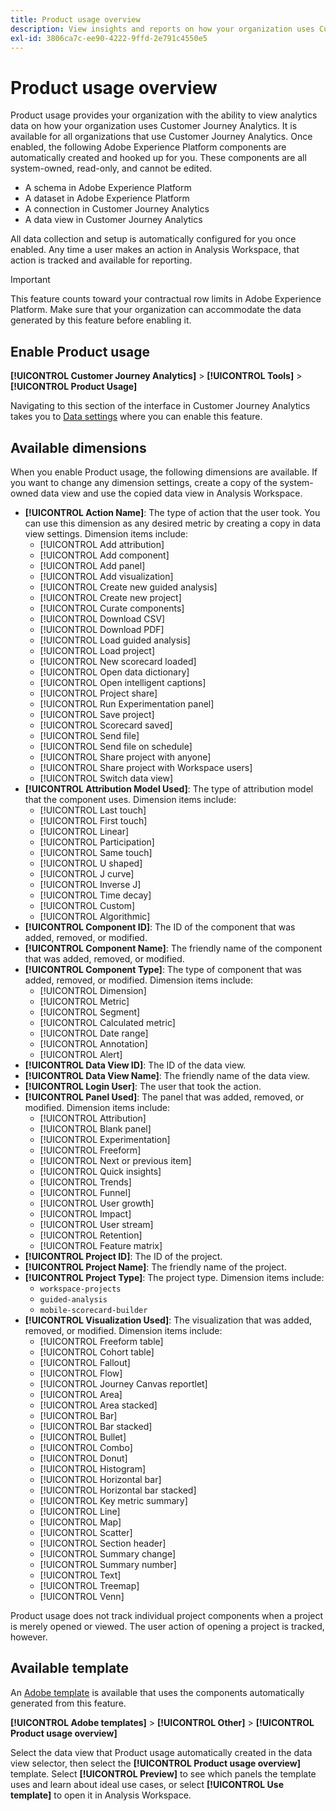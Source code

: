 ```yaml
---
title: Product usage overview
description: View insights and reports on how your organization uses Customer Journey Analytics.
exl-id: 3806ca7c-ee90-4222-9ffd-2e791c4550e5
---
```

# Product usage overview

Product usage provides your organization with the ability to view analytics data on how your organization uses Customer Journey Analytics. It is available for all organizations that use Customer Journey Analytics. Once enabled, the following Adobe Experience Platform components are automatically created and hooked up for you. These components are all system-owned, read-only, and cannot be edited.

* A schema in Adobe Experience Platform
* A dataset in Adobe Experience Platform
* A connection in Customer Journey Analytics
* A data view in Customer Journey Analytics

All data collection and setup is automatically configured for you once enabled. Any time a user makes an action in Analysis Workspace, that action is tracked and available for reporting.

>[!IMPORTANT]
>
>This feature counts toward your contractual row limits in Adobe Experience Platform. Make sure that your organization can accommodate the data generated by this feature before enabling it.

## Enable Product usage

**[!UICONTROL Customer Journey Analytics]** > **[!UICONTROL Tools]** > **[!UICONTROL Product Usage]**

Navigating to this section of the interface in Customer Journey Analytics takes you to [Data settings](data-settings.md) where you can enable this feature.

## Available dimensions

When you enable Product usage, the following dimensions are available. If you want to change any dimension settings, create a copy of the system-owned data view and use the copied data view in Analysis Workspace.

* **[!UICONTROL Action Name]**: The type of action that the user took. You can use this dimension as any desired metric by creating a copy in data view settings. Dimension items include:
  * [!UICONTROL Add attribution]
  * [!UICONTROL Add component]
  * [!UICONTROL Add panel]
  * [!UICONTROL Add visualization]
  * [!UICONTROL Create new guided analysis]
  * [!UICONTROL Create new project]
  * [!UICONTROL Curate components]
  * [!UICONTROL Download CSV]
  * [!UICONTROL Download PDF]
  * [!UICONTROL Load guided analysis]
  * [!UICONTROL Load project]
  * [!UICONTROL New scorecard loaded]
  * [!UICONTROL Open data dictionary]
  * [!UICONTROL Open intelligent captions]
  * [!UICONTROL Project share]
  * [!UICONTROL Run Experimentation panel]
  * [!UICONTROL Save project]
  * [!UICONTROL Scorecard saved]
  * [!UICONTROL Send file]
  * [!UICONTROL Send file on schedule]
  * [!UICONTROL Share project with anyone]
  * [!UICONTROL Share project with Workspace users]
  * [!UICONTROL Switch data view]
* **[!UICONTROL Attribution Model Used]**: The type of attribution model that the component uses. Dimension items include:
  * [!UICONTROL Last touch]
  * [!UICONTROL First touch]
  * [!UICONTROL Linear]
  * [!UICONTROL Participation]
  * [!UICONTROL Same touch]
  * [!UICONTROL U shaped]
  * [!UICONTROL J curve]
  * [!UICONTROL Inverse J]
  * [!UICONTROL Time decay]
  * [!UICONTROL Custom]
  * [!UICONTROL Algorithmic]
* **[!UICONTROL Component ID]**: The ID of the component that was added, removed, or modified.
* **[!UICONTROL Component Name]**: The friendly name of the component that was added, removed, or modified.
* **[!UICONTROL Component Type]**: The type of component that was added, removed, or modified. Dimension items include:
  * [!UICONTROL Dimension]
  * [!UICONTROL Metric]
  * [!UICONTROL Segment]
  * [!UICONTROL Calculated metric]
  * [!UICONTROL Date range]
  * [!UICONTROL Annotation]
  * [!UICONTROL Alert]
* **[!UICONTROL Data View ID]**: The ID of the data view.
* **[!UICONTROL Data View Name]**: The friendly name of the data view.
* **[!UICONTROL Login User]**: The user that took the action.
* **[!UICONTROL Panel Used]**: The panel that was added, removed, or modified. Dimension items include:
  * [!UICONTROL Attribution]
  * [!UICONTROL Blank panel]
  * [!UICONTROL Experimentation]
  * [!UICONTROL Freeform]
  * [!UICONTROL Next or previous item]
  * [!UICONTROL Quick insights]
  * [!UICONTROL Trends]
  * [!UICONTROL Funnel]
  * [!UICONTROL User growth]
  * [!UICONTROL Impact]
  * [!UICONTROL User stream]
  * [!UICONTROL Retention]
  * [!UICONTROL Feature matrix]
* **[!UICONTROL Project ID]**: The ID of the project.
* **[!UICONTROL Project Name]**: The friendly name of the project.
* **[!UICONTROL Project Type]**: The project type. Dimension items include:
  * `workspace-projects`
  * `guided-analysis`
  * `mobile-scorecard-builder`
* **[!UICONTROL Visualization Used]**: The visualization that was added, removed, or modified. Dimension items include:
  * [!UICONTROL Freeform table]
  * [!UICONTROL Cohort table]
  * [!UICONTROL Fallout]
  * [!UICONTROL Flow]
  * [!UICONTROL Journey Canvas reportlet]
  * [!UICONTROL Area]
  * [!UICONTROL Area stacked]
  * [!UICONTROL Bar]
  * [!UICONTROL Bar stacked]
  * [!UICONTROL Bullet]
  * [!UICONTROL Combo]
  * [!UICONTROL Donut]
  * [!UICONTROL Histogram]
  * [!UICONTROL Horizontal bar]
  * [!UICONTROL Horizontal bar stacked]
  * [!UICONTROL Key metric summary]
  * [!UICONTROL Line]
  * [!UICONTROL Map]
  * [!UICONTROL Scatter]
  * [!UICONTROL Section header]
  * [!UICONTROL Summary change]
  * [!UICONTROL Summary number]
  * [!UICONTROL Text]
  * [!UICONTROL Treemap]
  * [!UICONTROL Venn]

Product usage does not track individual project components when a project is merely opened or viewed. The user action of opening a project is tracked, however.

## Available template

An [Adobe template](/help/analysis-workspace/templates/use-templates.md) is available that uses the components automatically generated from this feature.

**[!UICONTROL Adobe templates]** > **[!UICONTROL Other]** > **[!UICONTROL Product usage overview]**

Select the data view that Product usage automatically created in the data view selector, then select the **[!UICONTROL Product usage overview]** template. Select **[!UICONTROL Preview]** to see which panels the template uses and learn about ideal use cases, or select **[!UICONTROL Use template]** to open it in Analysis Workspace.
